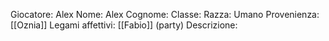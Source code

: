 Giocatore: Alex
Nome: Alex
Cognome: 
Classe: 
Razza: Umano
Provenienza:  [[Oznia]]
Legami affettivi: [[Fabio]] (party)
Descrizione: